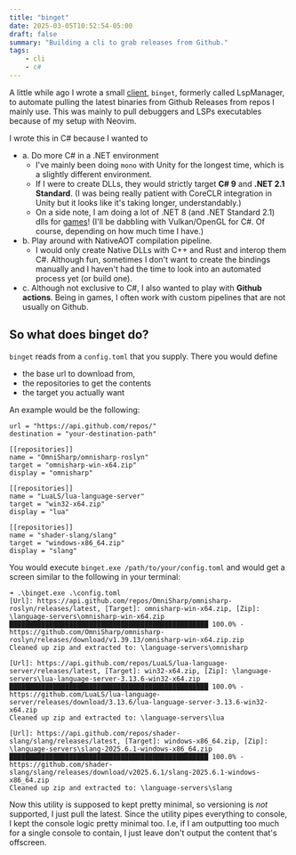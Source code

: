 ```yaml
---
title: "binget"
date: 2025-03-05T10:52:54-05:00
draft: false
summary: "Building a cli to grab releases from Github."
tags:
    - cli
    - c#
---
```


A little while ago I wrote a small [client](https://github.com/psuong/binget), `binget`, formerly 
called LspManager, to automate pulling the latest binaries from Github Releases from repos I mainly 
use. This was mainly to pull debuggers and LSPs executables because of my setup with Neovim.

I wrote this in C# because I wanted to 

- a. Do more C# in a .NET environment
    - I've mainly been doing `mono` with Unity for the longest time, which is a slightly different environment.
    - If I were to create DLLs, they would strictly target **C# 9** and **.NET 2.1 Standard**.
    (I was being really patient with CoreCLR integration in Unity but it looks like it's taking longer, 
    understandably.)
    - On a side note, I am doing a lot of .NET 8 (and .NET Standard 2.1) dlls for [games](https://github.com/InitialPrefabs)! 
    (I'll be dabbling with Vulkan/OpenGL for C#. Of course, depending on how much time I have.)
- b. Play around with NativeAOT compilation pipeline.
    - I would only create Native DLLs with C++ and Rust and interop them C#. Although fun, sometimes 
    I don't want to create the bindings manually and I haven't had the time to look into an automated 
    process yet (or build one).
- c. Although not exclusive to C#, I also wanted to play with **Github actions**. Being in games, I often 
    work with custom pipelines that are not usually on Github.

## So what does **binget** do?
`binget` reads from a `config.toml` that you supply. There you would define 
* the base url to download from,
* the repositories to get the contents
* the target you actually want

An example would be the following:
```
url = "https://api.github.com/repos/"
destination = "your-destination-path"

[[repositories]]
name = "OmniSharp/omnisharp-roslyn"
target = "omnisharp-win-x64.zip"
display = "omnisharp"

[[repositories]]
name = "LuaLS/lua-language-server"
target = "win32-x64.zip"
display = "lua"

[[repositories]]
name = "shader-slang/slang"
target = "windows-x86_64.zip"
display = "slang"
```

You would execute `binget.exe /path/to/your/config.toml` and would get a screen similar to the following 
in your terminal:

```
➜ .\binget.exe .\config.toml
[Url]: https://api.github.com/repos/OmniSharp/omnisharp-roslyn/releases/latest, [Target]: omnisharp-win-x64.zip, [Zip]: \language-servers\omnisharp-win-x64.zip
██████████████████████████████████████████████████ 100.0% - https://github.com/OmniSharp/omnisharp-roslyn/releases/download/v1.39.13/omnisharp-win-x64.zip.zip
Cleaned up zip and extracted to: \language-servers\omnisharp

[Url]: https://api.github.com/repos/LuaLS/lua-language-server/releases/latest, [Target]: win32-x64.zip, [Zip]: \language-servers\lua-language-server-3.13.6-win32-x64.zip
██████████████████████████████████████████████████ 100.0% - https://github.com/LuaLS/lua-language-server/releases/download/3.13.6/lua-language-server-3.13.6-win32-x64.zip
Cleaned up zip and extracted to: \language-servers\lua

[Url]: https://api.github.com/repos/shader-slang/slang/releases/latest, [Target]: windows-x86_64.zip, [Zip]: \language-servers\slang-2025.6.1-windows-x86_64.zip
██████████████████████████████████████████████████ 100.0% - https://github.com/shader-slang/slang/releases/download/v2025.6.1/slang-2025.6.1-windows-x86_64.zip
Cleaned up zip and extracted to: \language-servers\slang
```

Now this utility is supposed to kept pretty minimal, so versioning is _not_ supported, I just pull 
the latest. Since the utility pipes everything to console, I kept the console logic pretty minimal 
too. I.e, if I am outputting too much for a single console to contain, I just leave don't output 
the content that's offscreen.

